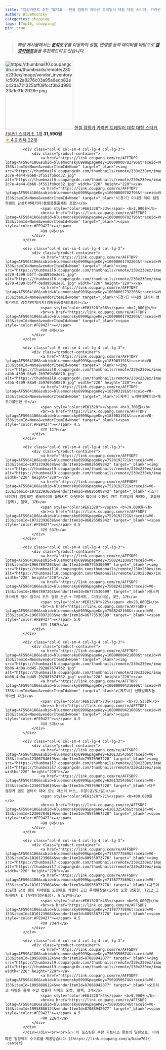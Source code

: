 ```yaml
---
title: "캠핑카렌트 추천 TOP10 - 핸셀 캠핑카 카라반 트레일러 데칼 대형 스티커, 카라반 스티커 E, 1개"
author: BlueMoonSky
categories: shopping
tags: [Top10, shopping]
pin: true
---
```


> ##### 해당 게시물에서는 [**분석도구**](https://itemscout.io/)를 이용하여 **성별**, **연령별** 등의 데이터를 바탕으로 [**캠핑카렌트**](https://link.coupang.com/a/baae76)들을 추천해드리고 있습니다.
<div class="container"><div class="row">
            <div class="col-6 col-sm-4 col-lg-4 col-lg-3">
                <div class="product-container">
                    <a href="https://link.coupang.com/re/AFFSDP?lptag=AF5964186&subid=bluemoonsky6999&pageKey=5269754992&traceid=V0-153&itemId=7507205533&vendorItemId=74797936344" target="_blank"><img src="https://thumbnail10.coupangcdn.com/thumbnails/remote/230x230ex/image/vendor_inventory/c509/2a8276c03a95a6ecb82ec42da721325bff09fccf3b3d99023a1e31c2926e.png" alt="https://thumbnail10.coupangcdn.com/thumbnails/remote/230x230ex/image/vendor_inventory/c509/2a8276c03a95a6ecb82ec42da721325bff09fccf3b3d99023a1e31c2926e.png" width="220" height="220"></a>
                    <a href="https://link.coupang.com/re/AFFSDP?lptag=AF5964186&subid=bluemoonsky6999&pageKey=5269754992&traceid=V0-153&itemId=7507205533&vendorItemId=74797936344" target="_blank">핸셀 캠핑카 카라반 트레일러 데칼 대형 스티커, 카라반 스티커 E, 1개</a>
                    <span style="color:#E61328"></span> <b>31,590원</b>
                    <br><a href="https://link.coupang.com/re/AFFSDP?lptag=AF5964186&subid=bluemoonsky6999&pageKey=5269754992&traceid=V0-153&itemId=7507205533&vendorItemId=74797936344" target="_blank"><span style="color:#FE9427">★</span> 4.0
                    리뷰 22개</a>
                </div>
            </div>
            
            <div class="col-6 col-sm-4 col-lg-4 col-lg-3">
                <div class="product-container">
                    <a href="https://link.coupang.com/re/AFFTDP?lptag=AF5964186&subid=bluemoonsky6999&pageKey=10000000782796&traceid=V0-153&itemId=None&vendorItemId=None" target="_blank"><img src="https://thumbnail6.coupangcdn.com/thumbnails/remote/230x230ex/image/travel_reactor/travelSeller/common/A00780356/b003abfc-2c7e-4e44-8b68-3f551fbbcd32.jpg" alt="https://thumbnail6.coupangcdn.com/thumbnails/remote/230x230ex/image/travel_reactor/travelSeller/common/A00780356/b003abfc-2c7e-4e44-8b68-3f551fbbcd32.jpg" width="220" height="220"></a>
                    <a href="https://link.coupang.com/re/AFFTDP?lptag=AF5964186&subid=bluemoonsky6999&pageKey=10000000782796&traceid=V0-153&itemId=None&vendorItemId=None" target="_blank">[경기] 미니칸 레이 캠핑카렌트 감성차박패키지(캠핑용품풀세트 포함)</a>
                    <span style="color:#E61328">33%</span> <b>2,000원</b>
                    <br><a href="https://link.coupang.com/re/AFFTDP?lptag=AF5964186&subid=bluemoonsky6999&pageKey=10000000782796&traceid=V0-153&itemId=None&vendorItemId=None" target="_blank"><span style="color:#FE9427">★</span> 
                    리뷰 0개</a>
                </div>
            </div>
            
            <div class="col-6 col-sm-4 col-lg-4 col-lg-3">
                <div class="product-container">
                    <a href="https://link.coupang.com/re/AFFTDP?lptag=AF5964186&subid=bluemoonsky6999&pageKey=10000001792203&traceid=V0-153&itemId=None&vendorItemId=None" target="_blank"><img src="https://thumbnail6.coupangcdn.com/thumbnails/remote/230x230ex/image/travel_reactor/travelSeller/common/A00780356/e9a3ecb0-e279-4399-b5ff-ded8950e2e81.jpg" alt="https://thumbnail6.coupangcdn.com/thumbnails/remote/230x230ex/image/travel_reactor/travelSeller/common/A00780356/e9a3ecb0-e279-4399-b5ff-ded8950e2e81.jpg" width="220" height="220"></a>
                    <a href="https://link.coupang.com/re/AFFTDP?lptag=AF5964186&subid=bluemoonsky6999&pageKey=10000001792203&traceid=V0-153&itemId=None&vendorItemId=None" target="_blank">[경기] 미니칸 전기차 캠핑카렌트 감성차박패키지(캠핑용품풀세트포함)</a>
                    <span style="color:#E61328">66%</span> <b>2,000원</b>
                    <br><a href="https://link.coupang.com/re/AFFTDP?lptag=AF5964186&subid=bluemoonsky6999&pageKey=10000001792203&traceid=V0-153&itemId=None&vendorItemId=None" target="_blank"><span style="color:#FE9427">★</span> 
                    리뷰 0개</a>
                </div>
            </div>
            
            <div class="col-6 col-sm-4 col-lg-4 col-lg-3">
                <div class="product-container">
                    <a href="https://link.coupang.com/re/AFFTDP?lptag=AF5964186&subid=bluemoonsky6999&pageKey=183903191&traceid=V0-153&itemId=None&vendorItemId=None" target="_blank"><img src="https://thumbnail8.coupangcdn.com/thumbnails/remote/230x230ex/image/travel_reactor/travelSeller/common/A00186691/d29bc230-c4bb-4309-88a9-2b9769b50870.jpg" alt="https://thumbnail8.coupangcdn.com/thumbnails/remote/230x230ex/image/travel_reactor/travelSeller/common/A00186691/d29bc230-c4bb-4309-88a9-2b9769b50870.jpg" width="220" height="220"></a>
                    <a href="https://link.coupang.com/re/AFFTDP?lptag=AF5964186&subid=bluemoonsky6999&pageKey=183903191&traceid=V0-153&itemId=None&vendorItemId=None" target="_blank">[제주] 노리매테마파크+제주가볼만한 곳</a>
                    <span style="color:#E61328"></span> <b>3,700원</b>
                    <br><a href="https://link.coupang.com/re/AFFTDP?lptag=AF5964186&subid=bluemoonsky6999&pageKey=183903191&traceid=V0-153&itemId=None&vendorItemId=None" target="_blank"><span style="color:#FE9427">★</span> 4.5
                    리뷰 11개</a>
                </div>
            </div>
            
            <div class="col-6 col-sm-4 col-lg-4 col-lg-3">
                <div class="product-container">
                    <a href="https://link.coupang.com/re/AFFSDP?lptag=AF5964186&subid=bluemoonsky6999&pageKey=7520192721&traceid=V0-153&itemId=19722393638&vendorItemId=86826509842" target="_blank"><img src="https://thumbnail9.coupangcdn.com/thumbnails/remote/230x230ex/image/vendor_inventory/3c7b/0e939bb6622a54223e8059b919b776cee0e63477f48c16d67f689b711f40.jpg" alt="https://thumbnail9.coupangcdn.com/thumbnails/remote/230x230ex/image/vendor_inventory/3c7b/0e939bb6622a54223e8059b919b776cee0e63477f48c16d67f689b711f40.jpg" width="220" height="220"></a>
                    <a href="https://link.coupang.com/re/AFFSDP?lptag=AF5964186&subid=bluemoonsky6999&pageKey=7520192721&traceid=V0-153&itemId=19722393638&vendorItemId=86826509842" target="_blank">[스타네이처] 캠핑웨건 광폭타이어 폴딩카트 아웃도어 접이식 이동식 카트 트레일러 캐리어, 고급형(광폭), 블랙, 1개</a>
                    <span style="color:#E61328"></span> <b>79,000원</b>
                    <br><a href="https://link.coupang.com/re/AFFSDP?lptag=AF5964186&subid=bluemoonsky6999&pageKey=7520192721&traceid=V0-153&itemId=19722393638&vendorItemId=86826509842" target="_blank"><span style="color:#FE9427">★</span> 4.5
                    리뷰 53개</a>
                </div>
            </div>
            
            <div class="col-6 col-sm-4 col-lg-4 col-lg-3">
                <div class="product-container">
                    <a href="https://link.coupang.com/re/AFFSDP?lptag=AF5964186&subid=bluemoonsky6999&pageKey=7508242108&traceid=V0-153&itemId=19667897203&vendorItemId=86773530699" target="_blank"><img src="https://thumbnail10.coupangcdn.com/thumbnails/remote/230x230ex/image/vendor_inventory/7c5b/bff6fa5904aa1f37efef8547d105f1401191048ce8d4962fef10d23e8b9e.jpg" alt="https://thumbnail10.coupangcdn.com/thumbnails/remote/230x230ex/image/vendor_inventory/7c5b/bff6fa5904aa1f37efef8547d105f1401191048ce8d4962fef10d23e8b9e.jpg" width="220" height="220"></a>
                    <a href="https://link.coupang.com/re/AFFSDP?lptag=AF5964186&subid=bluemoonsky6999&pageKey=7508242108&traceid=V0-153&itemId=19667897203&vendorItemId=86773530699" target="_blank">원스위크라이프 행어 접이식 우드 캠핑 선반 + 가방세트, 다크브라운, 3단, 1개</a>
                    <span style="color:#E61328">22%</span> <b>28,860원</b>
                    <br><a href="https://link.coupang.com/re/AFFSDP?lptag=AF5964186&subid=bluemoonsky6999&pageKey=7508242108&traceid=V0-153&itemId=19667897203&vendorItemId=86773530699" target="_blank"><span style="color:#FE9427">★</span> 5.0
                    리뷰 156개</a>
                </div>
            </div>
            
            <div class="col-6 col-sm-4 col-lg-4 col-lg-3">
                <div class="product-container">
                    <a href="https://link.coupang.com/re/AFFTDP?lptag=AF5964186&subid=bluemoonsky6999&pageKey=10000000421600&traceid=V0-153&itemId=None&vendorItemId=None" target="_blank"><img src="https://thumbnail6.coupangcdn.com/thumbnails/remote/230x230ex/image/travel_reactor/travelConnect/hotel/C00242129/960fbb1a-bb06-4d0a-bd45-292887674762.jpg" alt="https://thumbnail6.coupangcdn.com/thumbnails/remote/230x230ex/image/travel_reactor/travelConnect/hotel/C00242129/960fbb1a-bb06-4d0a-bd45-292887674762.jpg" width="220" height="220"></a>
                    <a href="https://link.coupang.com/re/AFFTDP?lptag=AF5964186&subid=bluemoonsky6999&pageKey=10000000421600&traceid=V0-153&itemId=None&vendorItemId=None" target="_blank">[제주시] 선양빌리지돔 - 카라반 파크</a>
                    <span style="color:#E61328">73%</span> <b>73,535원</b>
                    <br><a href="https://link.coupang.com/re/AFFTDP?lptag=AF5964186&subid=bluemoonsky6999&pageKey=10000000421600&traceid=V0-153&itemId=None&vendorItemId=None" target="_blank"><span style="color:#FE9427">★</span> 4.5
                    리뷰 5개</a>
                </div>
            </div>
            
            <div class="col-6 col-sm-4 col-lg-4 col-lg-3">
                <div class="product-container">
                    <a href="https://link.coupang.com/re/AFFSDP?lptag=AF5964186&subid=bluemoonsky6999&pageKey=6201325436&traceid=V0-153&itemId=12306784619&vendorItemId=79576967220" target="_blank"><img src="https://thumbnail7.coupangcdn.com/thumbnails/remote/230x230ex/image/vendor_inventory/635d/daee94017723059e92d454b93d5f9ecbaa8a7db8fe40dbdab8de80d5d883.jpg" alt="https://thumbnail7.coupangcdn.com/thumbnails/remote/230x230ex/image/vendor_inventory/635d/daee94017723059e92d454b93d5f9ecbaa8a7db8fe40dbdab8de80d5d883.jpg" width="220" height="220"></a>
                    <a href="https://link.coupang.com/re/AFFSDP?lptag=AF5964186&subid=bluemoonsky6999&pageKey=6201325436&traceid=V0-153&itemId=12306784619&vendorItemId=79576967220" target="_blank">대구 캠핑카 렌트 렌터카 대여 르노 마스터 버스, 주말(금/토/일)</a>
                    <span style="color:#E61328">21%</span> <b>400,000원</b>
                    <br><a href="https://link.coupang.com/re/AFFSDP?lptag=AF5964186&subid=bluemoonsky6999&pageKey=6201325436&traceid=V0-153&itemId=12306784619&vendorItemId=79576967220" target="_blank"><span style="color:#FE9427">★</span> 
                    리뷰 0개</a>
                </div>
            </div>
            
            <div class="col-6 col-sm-4 col-lg-4 col-lg-3">
                <div class="product-container">
                    <a href="https://link.coupang.com/re/AFFSDP?lptag=AF5964186&subid=bluemoonsky6999&pageKey=7178777589&traceid=V0-153&itemId=18101239684&vendorItemId=80935073770" target="_blank"><img src="https://thumbnail7.coupangcdn.com/thumbnails/remote/230x230ex/image/vendor_inventory/1ebe/db0bab86363bed69386f8ec23b77202399013a9ddcfac0c3f33bf8ed9592.jpg" alt="https://thumbnail7.coupangcdn.com/thumbnails/remote/230x230ex/image/vendor_inventory/1ebe/db0bab86363bed69386f8ec23b77202399013a9ddcfac0c3f33bf8ed9592.jpg" width="220" height="220"></a>
                    <a href="https://link.coupang.com/re/AFFSDP?lptag=AF5964186&subid=bluemoonsky6999&pageKey=7178777589&traceid=V0-153&itemId=18101239684&vendorItemId=80935073770" target="_blank">차모아 23년형 감성 캠핑 차박텐트 도킹텐트 카쉘터 고급 우레탄창문+모기장 포함 맞춤형, T212_크림베이지 L (우레탄창문포함), A.일반형</a>
                    <span style="color:#E61328">45%</span> <b>98,000원</b>
                    <br><a href="https://link.coupang.com/re/AFFSDP?lptag=AF5964186&subid=bluemoonsky6999&pageKey=7178777589&traceid=V0-153&itemId=18101239684&vendorItemId=80935073770" target="_blank"><span style="color:#FE9427">★</span> 4.5
                    리뷰 234개</a>
                </div>
            </div>
            
            <div class="col-6 col-sm-4 col-lg-4 col-lg-3">
                <div class="product-container">
                    <a href="https://link.coupang.com/re/AFFSDP?lptag=AF5964186&subid=bluemoonsky6999&pageKey=7569350674&traceid=V0-153&itemId=19958886124&vendorItemId=87088942077" target="_blank"><img src="https://thumbnail9.coupangcdn.com/thumbnails/remote/230x230ex/image/vendor_inventory/dfd5/9c123ec507bf4d3bd2165aad1fd94a7b654d77824a107f3a8b0dd67af1a8.png" alt="https://thumbnail9.coupangcdn.com/thumbnails/remote/230x230ex/image/vendor_inventory/dfd5/9c123ec507bf4d3bd2165aad1fd94a7b654d77824a107f3a8b0dd67af1a8.png" width="220" height="220"></a>
                    <a href="https://link.coupang.com/re/AFFSDP?lptag=AF5964186&subid=bluemoonsky6999&pageKey=7569350674&traceid=V0-153&itemId=19958886124&vendorItemId=87088942077" target="_blank">오토차고 차량용 틈새 수납 컵홀더 사이드 포켓, 블랙, 2개</a>
                    <span style="color:#E61328">4%</span> <b>9,900원</b>
                    <br><a href="https://link.coupang.com/re/AFFSDP?lptag=AF5964186&subid=bluemoonsky6999&pageKey=7569350674&traceid=V0-153&itemId=19958886124&vendorItemId=87088942077" target="_blank"><span style="color:#FE9427">★</span> 4.5
                    리뷰 226개</a>
                </div>
            </div>
            </div></div><br><br>[👉 이 포스팅은 쿠팡 파트너스 활동의 일환으로, 이에 따른 일정액의 수수료를 제공받습니다.](https://link.coupang.com/a/baae76){: .center}